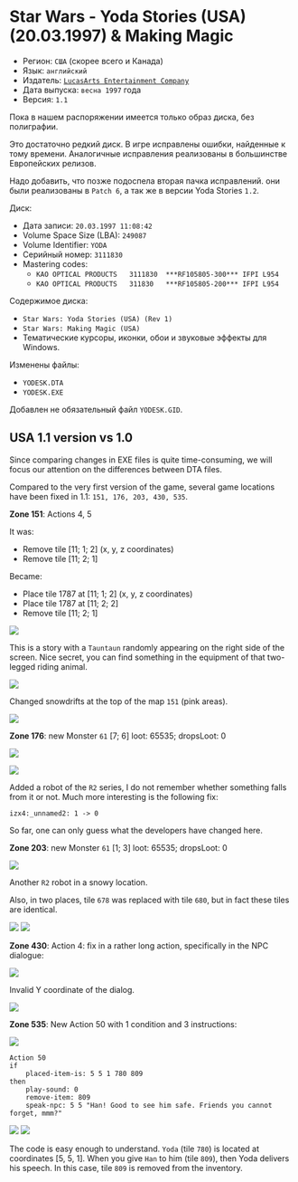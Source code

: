 Star Wars - Yoda Stories (USA) (20.03.1997) & Making Magic
==========================================================

* Регион: `США` (скорее всего и Канада)
* Язык: `английский`
* Издатель: [`LucasArts Entertainment Company`](https://web.archive.org/web/19980214042448/http://www.lucasarts.com/org_index.html)
* Дата выпуска: `весна 1997` года
* Версия: `1.1`

Пока в нашем распоряжении имеется только образ диска, без полиграфии.

Это достаточно редкий диск. В игре исправлены ошибки, найденные к тому времени. 
Аналогичные исправления реализованы в большинстве Европейских релизов.

Надо добавить, что позже подоспела вторая пачка исправлений.
они были реализованы в `Patch 6`, а так же в версии Yoda Stories `1.2`.

Диск:

* Дата записи: `20.03.1997 11:08:42`
* Volume Space Size (LBA): `249087`
* Volume Identifier: `YODA`
* Серийный номер: `3111830`
* Mastering codes:
  * `KAO OPTICAL PRODUCTS   3111830  ***RF105805-300***	IFPI L954`
  * `KAO OPTICAL PRODUCTS   311830   ***RF105805-200***	IFPI L954`

Содержимое диска:

* `Star Wars: Yoda Stories (USA) (Rev 1)`
* `Star Wars: Making Magic (USA)`
* Тематические курсоры, иконки, обои и звуковые эффекты для Windows.

Изменены файлы:

* `YODESK.DTA`
* `YODESK.EXE`

Добавлен не обязательный файл `YODESK.GID`.


USA 1.1 version vs 1.0
----------------------

Since comparing changes in EXE files is quite time-consuming, we will focus our attention on the differences between DTA files.

Compared to the very first version of the game, several game locations have been fixed in 1.1: `151, 176, 203, 430, 535`.

**Zone 151**: Actions 4, 5

It was:

* Remove tile [11; 1; 2] (x, y, z coordinates)
* Remove tile [11; 2; 1]

Became:

* Place tile 1787 at [11; 1; 2] (x, y, z coordinates)
* Place tile 1787 at [11; 2; 2]
* Remove tile [11; 2; 1]

![](images/tiles/tauntaun.png)

This is a story with a `Tauntaun` randomly appearing on the right side of the screen.
Nice secret, you can find something in the equipment of that two-legged riding animal.

![](images/code/z151-a4-5.png)

Changed snowdrifts at the top of the map `151` (pink areas).

![](images/zones/z151-diff.png)

**Zone 176**: new Monster `61` [7; 6] loot: 65535; dropsLoot: 0

![](images/tiles/1775.png)

![](images/zones/z176.png)

Added a robot of the `R2` series, I do not remember whether something falls from it or not.
Much more interesting is the following fix:

`izx4:_unnamed2: 1 -> 0`

So far, one can only guess what the developers have changed here.

**Zone 203**: new Monster `61` [1; 3] loot: 65535; dropsLoot: 0

![](images/zones/z203.png)

Another `R2` robot in a snowy location.

Also, in two places, tile `678` was replaced with tile `680`, but in fact these tiles are identical.

![](images/tiles/0678.png) ![](images/tiles/0680.png)

**Zone 430**: Action 4: fix in a rather long action, specifically in the NPC dialogue:

![](images/zones/z430.png)

Invalid Y coordinate of the dialog.

![](images/code/z430-a4.png)

**Zone 535**: New Action 50 with 1 condition and 3 instructions:

![](images/zones/z535.png)

```
Action 50
if
    placed-item-is: 5 5 1 780 809
then
    play-sound: 0
    remove-item: 809
    speak-npc: 5 5 "Han! Good to see him safe. Friends you cannot forget, mmm?"
```

![](images/tiles/0780.png) ![](images/tiles/0809.png)

The code is easy enough to understand. `Yoda` (tile `780`) is located at coordinates [5, 5, 1].
When you give `Han` to him (tile `809`), then Yoda delivers his speech.
In this case, tile `809` is removed from the inventory.
